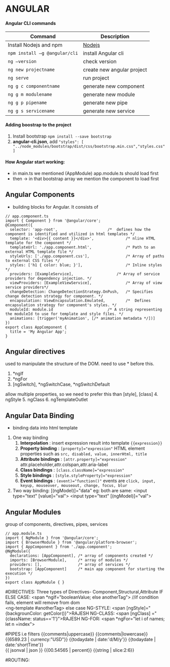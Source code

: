  # ANGULAR

#### Angular CLI commands
| Command | Description |
| ----------- | ----------- |
| Install Nodejs and npm | [Nodejs](https://nodejs.org/) |
| ```npm install –g @angular/cli``` | install Angular cli  |
| ```ng –version``` | check version |
| ```ng new projectname``` | create new angular project |
| ```ng serve``` | run project |
| ```ng g c componentname``` | generate new component |
| ```ng g m modulename``` | generate new module |
| ```ng g p pipename``` | generate new pipe |
| ```ng g s servicename``` | generate new service |

#### Adding boostrap to the project 
1. Install bootstrap ```npm install --save bootstrap```
2. __angular-cli.json__, add ```"styles": [ "../node_modules/bootstrap/dist/css/bootstrap.min.css","styles.css"]```


#### How Angular start working:
- in main.ts we mentioned (AppModule) app.module.ts should load first
- then -> in that bootstrap array we mention the component to load first

 
## Angular Components
- building blocks for Angular. It consists of
```
// app.component.ts
import { Component } from '@angular/core';
@Component({
  selector: 'app-root',   		             /*  defines how the component is identified and utilized in html templates */
  template: '<div>{{ content }}</div>',              /* nline HTML template for the component */
  templateUrl: './app.component.html',               /* Path to an external HTML template file */ 
  styleUrls: ['./app.component.css'],                /* Array of paths to external CSS files */ 
  styles: ['h1 { color: blue; }'],                   /* Inline styles */
  providers: [ExampleService],		             /* Array of service providers for dependency injection. */
  viewProviders: [ExampleViewService],	             /* Array of view service providers*/
  changeDetection: ChangeDetectionStrategy.OnPush,   /* Specifies change detection strategy for component. */
  encapsulation: ViewEncapsulation.Emulated,	     /*  Defines encapsulation strategy for component's styles. */
  moduleId: module.id			             /* A string representing the moduleId to use for template and style files. */	
  animations: [trigger('myAnimation', [/* animation metadata */])]
})
export class AppComponent {
  title = 'My Angular App';
}
```
## Angular directives
used to manipulate the structure of the DOM. need to use * before this. 
1. *ngIf
2. *ngFor
3. [ngSwitch], *ngSwitchCase, *ngSwitchDefault

allow multiple properties, so we need to prefer this than [style], [class]
4. ngStyle
5. ngClass
6. ngTemplateOutlet


## Angular Data Binding
- binding data into html template
1. One way binding	
	1. **Interpolation** :  insert expression result into template ```{{expression}}```
	2. **Property binding** : ```[property]="expression"``` HTML element properties such as ```src, disabled, value, innerHtml, title```
 	3. **Attribute bindings** : ```[attr.property]="expression"``` attr.placeholder,attr.colspan,attr.aria-label
	4. **Class bindings** : ```[class.className]="expression"```
 	5. **Style bindings** :	```[style.styleProperty]="expression"```
	6. **Event bindings** : ```(event)="function()"``` events are ```click, input, keyup, mouseover, mouseout, change, focus, blur``` 
2. Two way binding: [(ngModel)]="data"
		eg: both are same: <input type="text" [value]="val"> <input type="text" [(ngModel)]="val">


## Angular Modules
group of components, directives, pipes, services
```
// app.module.ts
import { NgModule } from '@angular/core';
import { BrowserModule } from '@angular/platform-browser';
import { AppComponent } from './app.component';
@NgModule({
  declarations: [AppComponent], /* array of components created */
  imports: [BrowserModule],     /* array of modules */
  providers: [],                /* array of services */
  bootstrap: [AppComponent]     /* main app component for starting the execution */
})
export class AppModule { }
```


#DIRECTIVES:
	Three types of Directives- Component,Structural,Attribute
	IF ELSE CASE:
		<span *ngIf="booleanValue; else anotherTag"></span>	//if condition fails, element will remove from dom	
		<ng-template #anotherTag> <span>else case</span><ng-template>
	NG-STYLE:
		<span [ngStyle]="{backgrounColor: getColor()}">RAJESH</span>
	NG-CLASS:
		<span [ngClass]	="{className: status=='1'}">RAJESH</span>
	NG-FOR:
		<span *ngFor="let i of names; let n =index"></span>	

#PIPES  i.e filters
	{{comments|uppercase}}
	{{comments|lowercase}}
	{{6589.23 | currency:"USD"}}
	{{todaydate | date:'d/M/y'}}
	{{todaydate | date:'shortTime'}}	
	{{ jsonval | json }}
	{{00.54565 | percent}}
	{{string | slice:2:6}}		
	

#ROUTING:	
	
